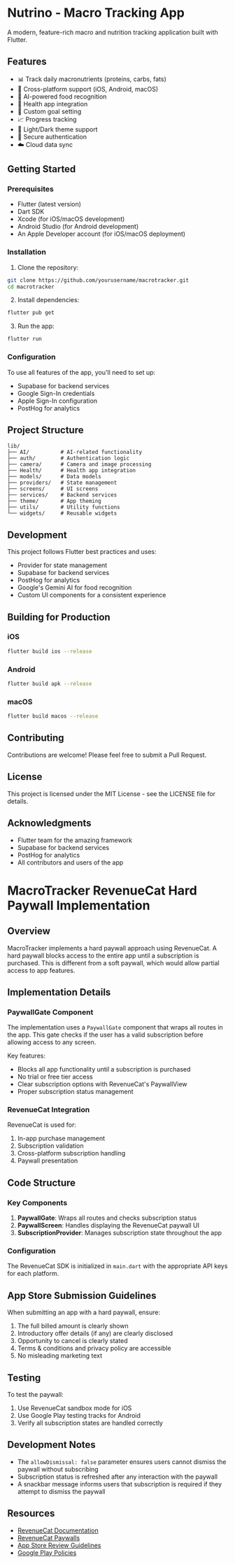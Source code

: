 # Nutrino - Macro Tracking App

A modern, feature-rich macro and nutrition tracking application built with Flutter.

## Features

- 📊 Track daily macronutrients (proteins, carbs, fats)
- 📱 Cross-platform support (iOS, Android, macOS)
- 📸 AI-powered food recognition
- 🔄 Health app integration
- 🎯 Custom goal setting
- 📈 Progress tracking
- 🌙 Light/Dark theme support
- 🔐 Secure authentication
- ☁️ Cloud data sync

## Getting Started

### Prerequisites

- Flutter (latest version)
- Dart SDK
- Xcode (for iOS/macOS development)
- Android Studio (for Android development)
- An Apple Developer account (for iOS/macOS deployment)

### Installation

1. Clone the repository:
```bash
git clone https://github.com/yourusername/macrotracker.git
cd macrotracker
```

2. Install dependencies:
```bash
flutter pub get
```

3. Run the app:
```bash
flutter run
```

### Configuration

To use all features of the app, you'll need to set up:
- Supabase for backend services
- Google Sign-In credentials
- Apple Sign-In configuration
- PostHog for analytics

## Project Structure

```
lib/
├── AI/          # AI-related functionality
├── auth/        # Authentication logic
├── camera/      # Camera and image processing
├── Health/      # Health app integration
├── models/      # Data models
├── providers/   # State management
├── screens/     # UI screens
├── services/    # Backend services
├── theme/       # App theming
├── utils/       # Utility functions
└── widgets/     # Reusable widgets
```

## Development

This project follows Flutter best practices and uses:
- Provider for state management
- Supabase for backend services
- PostHog for analytics
- Google's Gemini AI for food recognition
- Custom UI components for a consistent experience

## Building for Production

### iOS
```bash
flutter build ios --release
```

### Android
```bash
flutter build apk --release
```

### macOS
```bash
flutter build macos --release
```

## Contributing

Contributions are welcome! Please feel free to submit a Pull Request.

## License

This project is licensed under the MIT License - see the LICENSE file for details.

## Acknowledgments

- Flutter team for the amazing framework
- Supabase for backend services
- PostHog for analytics
- All contributors and users of the app

# MacroTracker RevenueCat Hard Paywall Implementation

## Overview

MacroTracker implements a hard paywall approach using RevenueCat. A hard paywall blocks access to the entire app until a subscription is purchased. This is different from a soft paywall, which would allow partial access to app features.

## Implementation Details

### PaywallGate Component

The implementation uses a `PaywallGate` component that wraps all routes in the app. This gate checks if the user has a valid subscription before allowing access to any screen.

Key features:
- Blocks all app functionality until a subscription is purchased
- No trial or free tier access
- Clear subscription options with RevenueCat's PaywallView
- Proper subscription status management

### RevenueCat Integration

RevenueCat is used for:
1. In-app purchase management
2. Subscription validation
3. Cross-platform subscription handling
4. Paywall presentation

## Code Structure

### Key Components

1. **PaywallGate**: Wraps all routes and checks subscription status
2. **PaywallScreen**: Handles displaying the RevenueCat paywall UI
3. **SubscriptionProvider**: Manages subscription state throughout the app

### Configuration

The RevenueCat SDK is initialized in `main.dart` with the appropriate API keys for each platform.

## App Store Submission Guidelines

When submitting an app with a hard paywall, ensure:

1. The full billed amount is clearly shown
2. Introductory offer details (if any) are clearly disclosed
3. Opportunity to cancel is clearly stated
4. Terms & conditions and privacy policy are accessible
5. No misleading marketing text

## Testing

To test the paywall:
1. Use RevenueCat sandbox mode for iOS
2. Use Google Play testing tracks for Android
3. Verify all subscription states are handled correctly

## Development Notes

- The `allowDismissal: false` parameter ensures users cannot dismiss the paywall without subscribing
- Subscription status is refreshed after any interaction with the paywall
- A snackbar message informs users that subscription is required if they attempt to dismiss the paywall

## Resources

- [RevenueCat Documentation](https://www.revenuecat.com/docs/welcome/overview)
- [RevenueCat Paywalls](https://www.revenuecat.com/docs/tools/paywalls)
- [App Store Review Guidelines](https://developer.apple.com/app-store/review/guidelines/)
- [Google Play Policies](https://play.google.com/about/developer-content-policy/)
